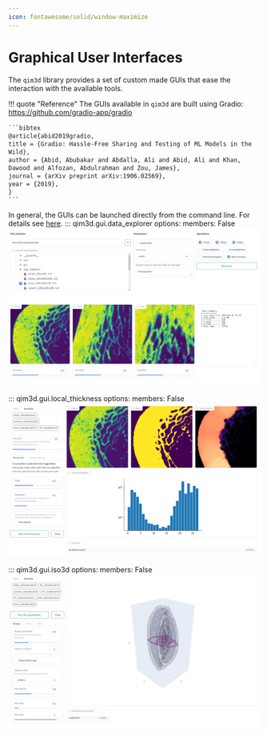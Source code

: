 ```yaml
---
icon: fontawesome/solid/window-maximize
---
```


# Graphical User Interfaces

The `qim3d` library provides a set of custom made GUIs that ease the interaction with the available tools.

!!! quote "Reference"
    The GUIs available in `qim3d` are built using Gradio:
    <https://github.com/gradio-app/gradio>

    ```bibtex
    @article{abid2019gradio,
    title = {Gradio: Hassle-Free Sharing and Testing of ML Models in the Wild},
    author = {Abid, Abubakar and Abdalla, Ali and Abid, Ali and Khan, Dawood and Alfozan, Abdulrahman and Zou, James},
    journal = {arXiv preprint arXiv:1906.02569},
    year = {2019},
    }
    ```

In general, the GUIs can be launched directly from the command line. 
For details see [here](cli.md#qim3d-gui).
::: qim3d.gui.data_explorer
    options:
        members: False
![Data explorer GUI](assets/screenshots/GUI-data_explorer.png)

::: qim3d.gui.local_thickness
    options:
        members: False
![Local thickness GUI](assets/screenshots/GUI-local_thickness.png)

::: qim3d.gui.iso3d
    options:
        members: False
![Iso3d GUI](assets/screenshots/GUI-iso3d.png)
